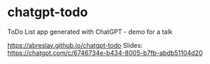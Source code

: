 # chatgpt-todo
ToDo List app generated with ChatGPT - demo for a talk

https://abreslav.github.io/chatgpt-todo
Slides: https://chatgpt.com/c/6746734e-b434-8005-b7fb-abdb51104d20
